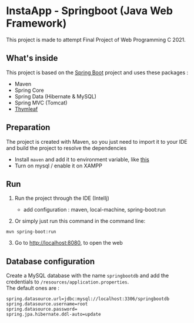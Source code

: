 # InstaApp - Springboot (Java Web Framework)

This project is made to attempt Final Project of Web Programming C 2021. 

## What's inside 
This project is based on the [Spring Boot](http://projects.spring.io/spring-boot/) project and uses these packages :
- Maven
- Spring Core
- Spring Data (Hibernate & MySQL)
- Spring MVC (Tomcat)
- [Thymleaf](https://thymeleaf.org)



## Preparation 
The project is created with Maven, so you just need to import it to your IDE and build the project to resolve the dependencies
- Install `maven` and add it to environment variable, like [this](https://www.javatpoint.com/how-to-install-maven)
- Turn on mysql / enable it on XAMPP

## Run
1. Run the project through the IDE (IntelIj)
    - add configuration : maven, local-machine, spring-boot:run

2. Or simply just run this command in the command line:
```
mvn spring-boot:run
```
3. Go to [http://localhost:8080](http://localhost:8080), to open the web

## Database configuration 
Create a MySQL database with the name `springbootdb` and add the credentials to `/resources/application.properties`.  
The default ones are :

```
spring.datasource.url=jdbc:mysql://localhost:3306/springbootdb
spring.datasource.username=root
spring.datasource.password=
spring.jpa.hibernate.ddl-auto=update
```
